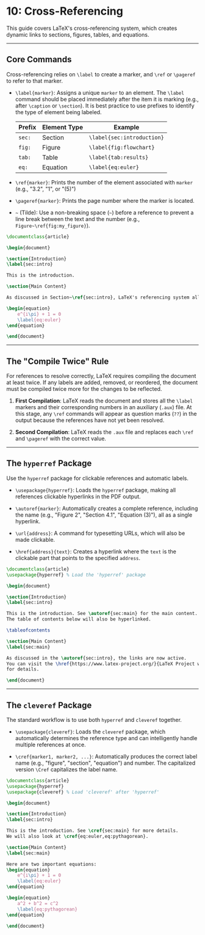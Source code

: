 # 10: Cross-Referencing

This guide covers LaTeX's cross-referencing system, which creates dynamic links to sections, figures, tables, and equations.

---

## Core Commands

Cross-referencing relies on `\label` to create a marker, and `\ref` or `\pageref` to refer to that marker.

- `\label{marker}`: Assigns a unique `marker` to an element. The `\label` command should be placed immediately after the item it is marking (e.g., after `\caption` or `\section`). It is best practice to use prefixes to identify the type of element being labeled.

  | Prefix | Element Type | Example                    |
  | ------ | ------------ | -------------------------- |
  | `sec:` | Section      | `\label{sec:introduction}` |
  | `fig:` | Figure       | `\label{fig:flowchart}`    |
  | `tab:` | Table        | `\label{tab:results}`      |
  | `eq:`  | Equation     | `\label{eq:euler}`         |

- `\ref{marker}`: Prints the number of the element associated with `marker` (e.g., "3.2", "1", or "(5)")

- `\pageref{marker}`: Prints the page number where the marker is located.

- `~` (Tilde): Use a non-breaking space (`~`) before a reference to prevent a line break between the text and the number (e.g., `Figure~\ref{fig:my_figure}`).

```latex
\documentclass{article}

\begin{document}

\section{Introduction}
\label{sec:intro}

This is the introduction.

\section{Main Content}

As discussed in Section~\ref{sec:intro}, LaTeX's referencing system allows referencing to equations like Equation~\ref{eq:euler}.

\begin{equation}
    e^{i\pi} + 1 = 0
    \label{eq:euler}
\end{equation}

\end{document}
```

---

## The "Compile Twice" Rule

For references to resolve correctly, LaTeX requires compiling the document at least twice. If any labels are added, removed, or reordered, the document must be compiled twice more for the changes to be reflected.

1. **First Compilation**: LaTeX reads the document and stores all the `\label` markers and their corresponding numbers in an auxiliary (`.aux`) file. At this stage, any `\ref` commands will appear as question marks (`??`) in the output because the references have not yet been resolved.

2. **Second Compilation**: LaTeX reads the `.aux` file and replaces each `\ref` and `\pageref` with the correct value.

---

## The `hyperref` Package

Use the `hyperref` package for clickable references and automatic labels.

- `\usepackage{hyperref}`: Loads the `hyperref` package, making all references clickable hyperlinks in the PDF output.
  
- `\autoref{marker}`: Automatically creates a complete reference, including the name (e.g., "Figure 2", "Section 4.1", "Equation (3)"), all as a single hyperlink.

- `\url{address}`: A command for typesetting URLs, which will also be made clickable.

- `\href{address}{text}`: Creates a hyperlink where the `text` is the clickable part that points to the specified `address`.

```latex
\documentclass{article}
\usepackage{hyperref} % Load the 'hyperref' package

\begin{document}

\section{Introduction}
\label{sec:intro}

This is the introduction. See \autoref{sec:main} for the main content.
The table of contents below will also be hyperlinked.

\tableofcontents

\section{Main Content}
\label{sec:main}

As discussed in the \autoref{sec:intro}, the links are now active.
You can visit the \href{https://www.latex-project.org/}{LaTeX Project website} 
for details.

\end{document}
```

---

## The `cleveref` Package

The standard workflow is to use both `hyperref` and `cleveref` together.

- `\usepackage{cleveref}`: Loads the `cleveref` package, which automatically determines the reference type and can intelligently handle multiple references at once. 

- `\cref{marker1, marker2, ...}`: Automatically produces the correct label name (e.g., "figure", "section", "equation") and number. The capitalized version `\Cref` capitalizes the label name.

```latex
\documentclass{article}
\usepackage{hyperref}
\usepackage{cleveref} % Load 'cleveref' after 'hyperref'

\begin{document}

\section{Introduction}
\label{sec:intro}

This is the introduction. See \cref{sec:main} for more details.
We will also look at \cref{eq:euler,eq:pythagorean}.

\section{Main Content}
\label{sec:main}

Here are two important equations:
\begin{equation}
    e^{i\pi} + 1 = 0
    \label{eq:euler}
\end{equation}

\begin{equation}
    a^2 + b^2 = c^2
    \label{eq:pythagorean}
\end{equation}

\end{document}
```

